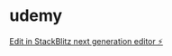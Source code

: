 # udemy

[Edit in StackBlitz next generation editor ⚡️](https://stackblitz.com/~/github.com/AathiKrishna-JR/udemy)